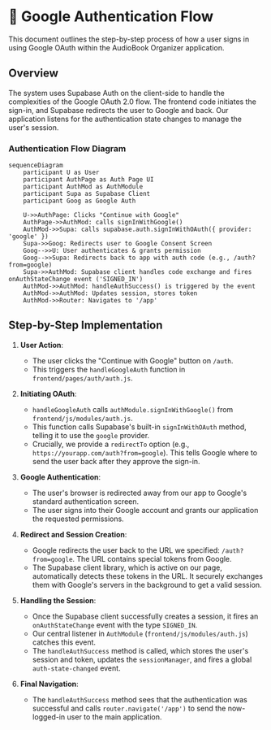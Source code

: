 # 🔐 Google Authentication Flow

This document outlines the step-by-step process of how a user signs in using Google OAuth within the AudioBook Organizer application.

## Overview

The system uses Supabase Auth on the client-side to handle the complexities of the Google OAuth 2.0 flow. The frontend code initiates the sign-in, and Supabase redirects the user to Google and back. Our application listens for the authentication state changes to manage the user's session.

### Authentication Flow Diagram

```mermaid
sequenceDiagram
    participant U as User
    participant AuthPage as Auth Page UI
    participant AuthMod as AuthModule
    participant Supa as Supabase Client
    participant Goog as Google Auth

    U->>AuthPage: Clicks "Continue with Google"
    AuthPage->>AuthMod: calls signInWithGoogle()
    AuthMod->>Supa: calls supabase.auth.signInWithOAuth({ provider: 'google' })
    Supa->>Goog: Redirects user to Google Consent Screen
    Goog-->>U: User authenticates & grants permission
    Goog-->>Supa: Redirects back to app with auth code (e.g., /auth?from=google)
    Supa->>AuthMod: Supabase client handles code exchange and fires onAuthStateChange event ('SIGNED_IN')
    AuthMod->>AuthMod: handleAuthSuccess() is triggered by the event
    AuthMod->>AuthMod: Updates session, stores token
    AuthMod->>Router: Navigates to '/app'
```

## Step-by-Step Implementation

1.  **User Action**:
    *   The user clicks the "Continue with Google" button on `/auth`.
    *   This triggers the `handleGoogleAuth` function in `frontend/pages/auth/auth.js`.

2.  **Initiating OAuth**:
    *   `handleGoogleAuth` calls `authModule.signInWithGoogle()` from `frontend/js/modules/auth.js`.
    *   This function calls Supabase's built-in `signInWithOAuth` method, telling it to use the `google` provider.
    *   Crucially, we provide a `redirectTo` option (e.g., `https://yourapp.com/auth?from=google`). This tells Google where to send the user back after they approve the sign-in.

3.  **Google Authentication**:
    *   The user's browser is redirected away from our app to Google's standard authentication screen.
    *   The user signs into their Google account and grants our application the requested permissions.

4.  **Redirect and Session Creation**:
    *   Google redirects the user back to the URL we specified: `/auth?from=google`. The URL contains special tokens from Google.
    *   The Supabase client library, which is active on our page, automatically detects these tokens in the URL. It securely exchanges them with Google's servers in the background to get a valid session.

5.  **Handling the Session**:
    *   Once the Supabase client successfully creates a session, it fires an `onAuthStateChange` event with the type `SIGNED_IN`.
    *   Our central listener in `AuthModule` (`frontend/js/modules/auth.js`) catches this event.
    *   The `handleAuthSuccess` method is called, which stores the user's session and token, updates the `sessionManager`, and fires a global `auth-state-changed` event.

6.  **Final Navigation**:
    *   The `handleAuthSuccess` method sees that the authentication was successful and calls `router.navigate('/app')` to send the now-logged-in user to the main application. 